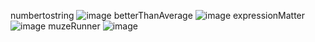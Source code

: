 numbertostring
![image](https://github.com/KROLIKjpg/Convert-a-Number-to-a-String/assets/114894776/13ea400f-4b61-4959-a163-6af9561dc917)
betterThanAverage
![image](https://github.com/KROLIKjpg/Convert-a-Number-to-a-String/assets/114894776/e86b95a4-d458-4286-adcf-f4e1b482da7e)
expressionMatter
![image](https://github.com/KROLIKjpg/Convert-a-Number-to-a-String/assets/114894776/6f4730c0-433d-497c-9f8a-c9b6bce0d7d9)
muzeRunner
![image](https://github.com/KROLIKjpg/Convert-a-Number-to-a-String/assets/114894776/901e600d-2ceb-47e1-a40a-e39a940641e2)

